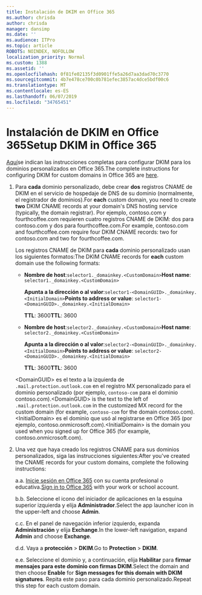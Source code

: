 ```yaml
---
title: Instalación de DKIM en Office 365
ms.author: chrisda
author: chrisda
manager: dansimp
ms.date: ''
ms.audience: ITPro
ms.topic: article
ROBOTS: NOINDEX, NOFOLLOW
localization_priority: Normal
ms.custom: 1388
ms.assetid: ''
ms.openlocfilehash: 0f81fe02135f3d0901ffe5a26d7aa3dad70c3770
ms.sourcegitcommit: 4b7e478ce700c0b781efec3857ac4dce5bdf00c6
ms.translationtype: MT
ms.contentlocale: es-ES
ms.lasthandoff: 06/07/2019
ms.locfileid: "34765451"
---
```

# <a name="setup-dkim-in-office-365"></a><span data-ttu-id="a079f-102">Instalación de DKIM en Office 365</span><span class="sxs-lookup"><span data-stu-id="a079f-102">Setup DKIM in Office 365</span></span>

<span data-ttu-id="a079f-103">[Aquí](https://docs.microsoft.com/office365/SecurityCompliance/use-dkim-to-validate-outbound-email#what-you-need-to-do-to-manually-set-up-dkim-in-office-365)se indican las instrucciones completas para configurar DKIM para los dominios personalizados en Office 365.</span><span class="sxs-lookup"><span data-stu-id="a079f-103">The complete instructions for configuring DKIM for custom domains in Office 365 are [here](https://docs.microsoft.com/office365/SecurityCompliance/use-dkim-to-validate-outbound-email#what-you-need-to-do-to-manually-set-up-dkim-in-office-365).</span></span>

1. <span data-ttu-id="a079f-104">Para **cada** dominio personalizado, debe crear **dos** registros CNAME de DKIM en el servicio de hospedaje de DNS de su dominio (normalmente, el registrador de dominios).</span><span class="sxs-lookup"><span data-stu-id="a079f-104">For **each** custom domain, you need to create **two** DKIM CNAME records at your domain's DNS hosting service (typically, the domain registrar).</span></span> <span data-ttu-id="a079f-105">Por ejemplo, contoso.com y fourthcoffee.com requieren cuatro registros CNAME de DKIM: dos para contoso.com y dos para fourthcoffee.com.</span><span class="sxs-lookup"><span data-stu-id="a079f-105">For example, contoso.com and fourthcoffee.com require four DKIM CNAME records: two for contoso.com and two for fourthcoffee.com.</span></span>

   <span data-ttu-id="a079f-106">Los registros CNAME de DKIM para **cada** dominio personalizado usan los siguientes formatos:</span><span class="sxs-lookup"><span data-stu-id="a079f-106">The DKIM CNAME records for **each** custom domain use the following formats:</span></span>

   - <span data-ttu-id="a079f-107">**Nombre de host**:`selector1._domainkey.<CustomDomain>`</span><span class="sxs-lookup"><span data-stu-id="a079f-107">**Host name**: `selector1._domainkey.<CustomDomain>`</span></span>

     <span data-ttu-id="a079f-108">**Apunta a la dirección o al valor**:`selector1-<DomainGUID>._domainkey.<InitialDomain>`</span><span class="sxs-lookup"><span data-stu-id="a079f-108">**Points to address or value**: `selector1-<DomainGUID>._domainkey.<InitialDomain>`</span></span>

     <span data-ttu-id="a079f-109">**TTL**: 3600</span><span class="sxs-lookup"><span data-stu-id="a079f-109">**TTL**: 3600</span></span>

   - <span data-ttu-id="a079f-110">**Nombre de host**:`selector2._domainkey.<CustomDomain>`</span><span class="sxs-lookup"><span data-stu-id="a079f-110">**Host name**: `selector2._domainkey.<CustomDomain>`</span></span>

     <span data-ttu-id="a079f-111">**Apunta a la dirección o al valor**:`selector2-<DomainGUID>._domainkey.<InitialDomain>`</span><span class="sxs-lookup"><span data-stu-id="a079f-111">**Points to address or value**: `selector2-<DomainGUID>._domainkey.<InitialDomain>`</span></span>

     <span data-ttu-id="a079f-112">**TTL**: 3600</span><span class="sxs-lookup"><span data-stu-id="a079f-112">**TTL**: 3600</span></span>

   <span data-ttu-id="a079f-113">\<DomainGUID\> es el texto a la izquierda de `.mail.protection.outlook.com` en el registro MX personalizado para el dominio personalizado (por ejemplo, `contoso-com` para el dominio contoso.com).</span><span class="sxs-lookup"><span data-stu-id="a079f-113">\<DomainGUID\> is the text to the left of `.mail.protection.outlook.com` in the customized MX record for the custom domain (for example, `contoso-com` for the domain contoso.com).</span></span> <span data-ttu-id="a079f-114">\<InitialDomain\> es el dominio que usó al registrarse en Office 365 (por ejemplo, contoso.onmicrosoft.com).</span><span class="sxs-lookup"><span data-stu-id="a079f-114">\<InitialDomain\> is the domain you used when you signed up for Office 365 (for example, contoso.onmicrosoft.com).</span></span>

2. <span data-ttu-id="a079f-115">Una vez que haya creado los registros CNAME para sus dominios personalizados, siga las instrucciones siguientes:</span><span class="sxs-lookup"><span data-stu-id="a079f-115">After you've created the CNAME records for your custom domains, complete the following instructions:</span></span>

   <span data-ttu-id="a079f-116">a.</span><span class="sxs-lookup"><span data-stu-id="a079f-116">a.</span></span> <span data-ttu-id="a079f-117">[Inicie sesión en Office 365](https://support.office.microsoft.com/article/e9eb7d51-5430-4929-91ab-6157c5a050b4) con su cuenta profesional o educativa.</span><span class="sxs-lookup"><span data-stu-id="a079f-117">[Sign in to Office 365](https://support.office.microsoft.com/article/e9eb7d51-5430-4929-91ab-6157c5a050b4) with your work or school account.</span></span>

   <span data-ttu-id="a079f-118">b.</span><span class="sxs-lookup"><span data-stu-id="a079f-118">b.</span></span> <span data-ttu-id="a079f-119">Seleccione el icono del iniciador de aplicaciones en la esquina superior izquierda y elija **Administrador**.</span><span class="sxs-lookup"><span data-stu-id="a079f-119">Select the app launcher icon in the upper-left and choose **Admin**.</span></span>

   <span data-ttu-id="a079f-120">c.</span><span class="sxs-lookup"><span data-stu-id="a079f-120">c.</span></span> <span data-ttu-id="a079f-121">En el panel de navegación inferior izquierdo, expanda **Administración** y elija **Exchange**.</span><span class="sxs-lookup"><span data-stu-id="a079f-121">In the lower-left navigation, expand **Admin** and choose **Exchange**.</span></span>

   <span data-ttu-id="a079f-122">d.</span><span class="sxs-lookup"><span data-stu-id="a079f-122">d.</span></span> <span data-ttu-id="a079f-123">Vaya a **protección** > **DKIM**.</span><span class="sxs-lookup"><span data-stu-id="a079f-123">Go to **Protection** > **DKIM**.</span></span>

   <span data-ttu-id="a079f-124">e.</span><span class="sxs-lookup"><span data-stu-id="a079f-124">e.</span></span> <span data-ttu-id="a079f-125">Seleccione el dominio y, a continuación, elija **Habilitar** para **firmar mensajes para este dominio con firmas DKIM**.</span><span class="sxs-lookup"><span data-stu-id="a079f-125">Select the domain and then choose **Enable** for **Sign messages for this domain with DKIM signatures**.</span></span> <span data-ttu-id="a079f-126">Repita este paso para cada dominio personalizado.</span><span class="sxs-lookup"><span data-stu-id="a079f-126">Repeat this step for each custom domain.</span></span>
